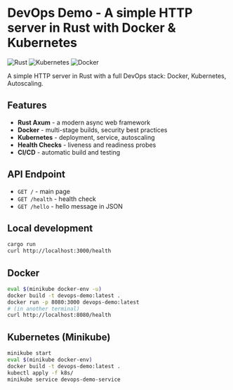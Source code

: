 # DevOps Demo - A simple HTTP server in Rust with Docker & Kubernetes

![Rust](https://img.shields.io/badge/Rust-1.78+-orange)
![Kubernetes](https://img.shields.io/badge/Kubernetes-1.28+-blue)
![Docker](https://img.shields.io/badge/Docker-24.0+-lightblue)

A simple HTTP server in Rust with a full DevOps stack: Docker, Kubernetes, Autoscaling.

## Features

- **Rust Axum** - a modern async web framework
- **Docker** - multi-stage builds, security best practices
- **Kubernetes** - deployment, service, autoscaling
- **Health Checks** - liveness and readiness probes
- **CI/CD** - automatic build and testing

## API Endpoint
- `GET /` - main page
- `GET /health` - health check
- `GET /hello` - hello message in JSON

## Local development
```bash
cargo run
curl http://localhost:3000/health
```

## Docker
```bash
eval $(minikube docker-env -u)
docker build -t devops-demo:latest .
docker run -p 8080:3000 devops-demo:latest
# (in another terminal)
curl http://localhost:8080/health
```

## Kubernetes (Minikube)
```bash
minikube start
eval $(minikube docker-env)
docker build -t devops-demo:latest .
kubectl apply -f k8s/
minikube service devops-demo-service
```

